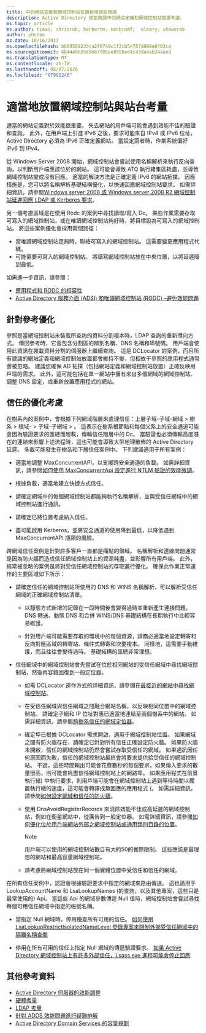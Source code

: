 ```yaml
---
title: 中的網站定義和網域控制站位置新增效能微調
description: Active Directory 效能微調中的網站定義和網域控制站放置考慮。
ms.topic: article
ms.author: timwi; chrisrob; herbertm; kenbrumf;  mleary; shawnrab
author: phstee
ms.date: 10/16/2017
ms.openlocfilehash: bb0850923dca2f0749c1f2cb5e787d998e8f03ca
ms.sourcegitcommit: 68444968565667f86ee0586ed4c43da4ab24aaed
ms.translationtype: MT
ms.contentlocale: zh-TW
ms.lasthandoff: 08/07/2020
ms.locfileid: "87992246"
---
```

# <a name="proper-placement-of-domain-controllers-and-site-considerations"></a>適當地放置網域控制站與站台考量

適當的網站定義對於效能很重要。 失去網站的用戶端可能會遇到效能不佳的驗證和查詢。 此外，在用戶端上引進 IPv6 之後，要求可能來自 IPv4 或 IPv6 位址，Active Directory 必須為 IPv6 正確定義網站。 當設定兩者時，作業系統偏好 IPv6 到 IPv4。

從 Windows Server 2008 開始，網域控制站會嘗試使用名稱解析來執行反向查詢，以判斷用戶端應該位於的網站。 這可能會導致 ATQ 執行緒集區耗盡，並導致網域控制站變成沒有回應。 適當的解決方法是正確定義 IPv6 的網站拓撲。 因應措施是，您可以將名稱解析基礎結構優化，以快速回應網域控制站要求。 如需詳細資訊，請參閱[Windows server 2008 或 Windows server 2008 R2 網域控制站延遲回應 LDAP 或 Kerberos 要求](https://support.microsoft.com/kb/2668820)。

另一個考慮區域是在使用 Rodc 的案例中尋找讀取/寫入 Dc。  某些作業需要存取可寫入的網域控制站，或在唯讀網域控制站夠好時，將目標設為可寫入的網域控制站。  將這些案例優化會採用兩個路徑：
-   當唯讀網域控制站足夠時，聯絡可寫入的網域控制站。  這需要變更應用程式代碼。
-   可能需要可寫入的網域控制站。  將讀寫網域控制站放在中央位置，以將延遲降到最低。

如需進一步資訊，請參閱：
-   [應用程式和 RODC 的相容性](/previous-versions/windows/it-pro/windows-server-2008-R2-and-2008/cc772597(v=ws.10))
-   [Active Directory 服務介面 (ADSI) 和唯讀網域控制站 (RODC) –避免效能問題](/archive/blogs/fieldcoding/active-directory-service-interface-adsi-and-the-read-only-domain-controller-rodc-avoiding-performance-issues)

## <a name="optimize-for-referrals"></a>針對參考優化

參照是當網域控制站未裝載所查詢的資料分割複本時，LDAP 查詢的重新導向方式。 傳回參考時，它會包含分割區的辨別名稱、DNS 名稱和埠號碼。 用戶端會使用此資訊在裝載資料分割的伺服器上繼續查詢。 這是 DCLocator 的案例，而且所有建議的網站定義和網域控制站放置都會維持不變，但相依于參照的應用程式通常會被忽略。 建議您確保 AD 拓撲（包括網站定義和網域控制站放置）正確反映用戶端的需求。 此外，這可能包括在單一網站中擁有來自多個網域的網域控制站、調整 DNS 設定，或重新放置應用程式的網站。

## <a name="optimization-considerations-for-trusts"></a>信任的優化考慮

在樹系內的案例中，會根據下列網域階層來處理信任：上層子域-子域-網域 &gt; 樹系 &gt; 根域- &gt; 子域-子網域 &gt; 。 這表示在樹系根節點和每個父系上的安全通道可能會因為驗證要求的匯總而超載，傳輸信任階層中的 Dc。 當驗證也必須傳輸高度潛在的連結來影響上述流程時，這也可能會導致大型地理散佈的 Active Directory 延遲。 多載可能發生在樹系和下層信任案例中。 下列建議適用于所有案例：

-   適當地調整 MaxConcurrentAPI，以支援跨安全通道的負載。 如需詳細資訊，請參閱[如何使用 MaxConcurrentApi 設定進行 NTLM 驗證的效能微調](https://support.microsoft.com/kb/2688798/EN-US)。

-   根據負載，適當地建立快捷方式信任。

-   請確定網域中的每個網域控制站都能夠執行名稱解析，並與受信任網域中的網域控制站進行通訊。

-   請確定已將位置考慮納入信任。

-   盡可能啟用 Kerberos，並將安全通道的使用降到最低，以降低遇到 MaxConcurrentAPI 瓶頸的風險。

跨網域信任案例是針對許多客戶一直都是痛點的領域。 名稱解析和連線問題通常是因為防火牆而造成信任網域控制站上的資源耗盡，並影響所有用戶端。 此外，經常被忽略的案例是將對受信任網域控制站的存取進行優化。 確保此作業正常運作的主要區域如下所示：

-   請確定信任的網域控制站所使用的 DNS 和 WINS 名稱解析，可以解析受信任網域的正確網域控制站清單。

    -   以靜態方式新增的記錄在一段時間後會變得過時並重新產生連接問題。 DNS 轉送、動態 DNS 和合併 WINS/DNS 基礎結構在長期執行中比較容易維護。

    -   針對用戶端可能需要存取的環境中的每個資源，請務必適當地設定轉寄和反向對應區域的轉寄站、條件式轉寄和次要複本。 同樣地，這需要手動維護，而且往往會變得過時。 基礎結構的匯總非常理想。

-   信任網域中的網域控制站會先嘗試在位於相同網站的受信任網域中尋找網域控制站，然後再容錯回復到一般定位器。

    -   如需 DCLocator 運作方式的詳細資訊，請參閱在[最接近的網站中尋找網域控制站](/previous-versions/windows/it-pro/windows-2000-server/cc978016(v=technet.10))。

    -   在受信任網域與信任網域之間融合網站名稱，以反映相同位置中的網域控制站。 請確定子網和 IP 位址對應已適當地連結至兩個樹系中的網站。 如需詳細資訊，請參閱[跨樹系信任的網域定位器](/archive/blogs/askds/domain-locator-across-a-forest-trust)。

    -   確定埠已根據 DCLocator 需求開啟，適用于網域控制站位置。 如果網域之間有防火牆存在，請確定已針對所有信任正確設定防火牆。 如果防火牆未開啟，信任的網域控制站仍然會嘗試存取受信任的網域。 如果通訊因任何原因而失敗，信任的網域控制站最終會將要求提供給受信任的網域控制站。 不過，這些時間輸出可能會花費數秒的每個要求，如果傳入要求的數量很高，則可能會耗盡信任網域控制站上的網路埠。 如果應用程式在前景執行緒) 中執行要求，則用戶端可能會在網域控制站上遇到等待時間以擱置執行緒的速度，這可能會轉譯成無回應的應用程式 (。 如需詳細資訊，請參閱[如何設定網域和信任的防火牆](https://support.microsoft.com/kb/179442)。

    -   使用 DnsAvoidRegisterRecords 來消除效能不佳或高延遲的網域控制站，例如在衛星網站中，從廣告到一般定位器。 如需詳細資訊，請參閱[如何優化位於用戶端網站外部之網域控制站或通用類別目錄的位置](https://support.microsoft.com/kb/306602)。

        > [!NOTE]
        > 用戶端可以使用的網域控制站數目有大約50的實際限制。 這些應該是最理想的網站和最高容量網域控制站。


    -  請考慮將網域控制站放在同一個實體位置中受信任和信任的網域。

在所有信任案例中，認證會根據驗證要求中指定的網域來路由傳送。 這也適用于 LookupAccountName 和 LsaLookupNames (的查詢，以及其他專案，這些只是最常使用的) Api。 當這些 Api 的網域參數傳遞 Null 值時，網域控制站會嘗試尋找每個可用信任網域中指定的帳號名稱。

-   當指定 Null 網域時，停用檢查所有可用的信任。 [如何使用 LsaLookupRestrictIsolatedNameLevel 登錄專案來限制外部受信任網域中的隔離名稱查閱](https://support.microsoft.com/kb/818024)

-   停用在所有可用的信任上指定 Null 網域的傳遞驗證要求。 [如果 Active Directory 網域控制站上有許多外部信任，Lsass.exe 進程可能會停止回應](https://support.microsoft.com/kb/923241/EN-US)

## <a name="additional-references"></a>其他參考資料
- [Active Directory 伺服器的效能調整](index.md)
- [硬體考量](hardware-considerations.md)
- [LDAP 考量](ldap-considerations.md)
- [針對 ADDS 效能問題進行疑難排解](troubleshoot.md)
- [Active Directory Domain Services 的容量規劃](https://go.microsoft.com/fwlink/?LinkId=324566)